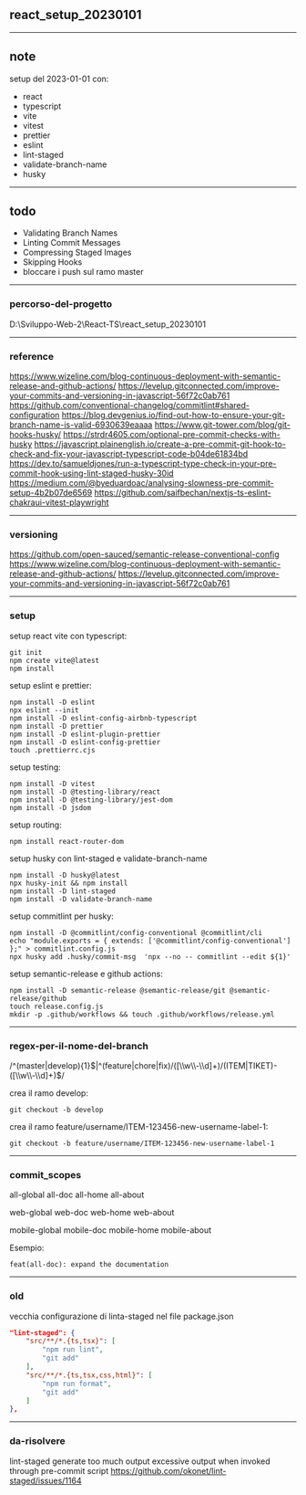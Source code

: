 

## react_setup_20230101

---
## note
setup del 2023-01-01 con:
- react
- typescript
- vite
- vitest
- prettier
- eslint
- lint-staged
- validate-branch-name
- husky

---
## todo
- Validating Branch Names
- Linting Commit Messages
- Compressing Staged Images
- Skipping Hooks
- bloccare i push sul ramo master

---
### percorso-del-progetto
D:\Sviluppo-Web-2\React-TS\react_setup_20230101

---
### reference
https://www.wizeline.com/blog-continuous-deployment-with-semantic-release-and-github-actions/
https://levelup.gitconnected.com/improve-your-commits-and-versioning-in-javascript-56f72c0ab761
https://github.com/conventional-changelog/commitlint#shared-configuration
https://blog.devgenius.io/find-out-how-to-ensure-your-git-branch-name-is-valid-6930639eaaaa
https://www.git-tower.com/blog/git-hooks-husky/
https://strdr4605.com/optional-pre-commit-checks-with-husky
https://javascript.plainenglish.io/create-a-pre-commit-git-hook-to-check-and-fix-your-javascript-typescript-code-b04de61834bd
https://dev.to/samueldjones/run-a-typescript-type-check-in-your-pre-commit-hook-using-lint-staged-husky-30id
https://medium.com/@byeduardoac/analysing-slowness-pre-commit-setup-4b2b07de6569
https://github.com/saifbechan/nextjs-ts-eslint-chakraui-vitest-playwright

---
### versioning
https://github.com/open-sauced/semantic-release-conventional-config
https://www.wizeline.com/blog-continuous-deployment-with-semantic-release-and-github-actions/
https://levelup.gitconnected.com/improve-your-commits-and-versioning-in-javascript-56f72c0ab761

---
### setup
setup react vite con typescript:
```
git init
npm create vite@latest
npm install
```

setup eslint e prettier:
```
npm install -D eslint
npx eslint --init
npm install -D eslint-config-airbnb-typescript
npm install -D prettier
npm install -D eslint-plugin-prettier
npm install -D eslint-config-prettier
touch .prettierrc.cjs
```

setup testing:
```
npm install -D vitest
npm install -D @testing-library/react
npm install -D @testing-library/jest-dom
npm install -D jsdom
```

setup routing:
```
npm install react-router-dom
```

setup husky con lint-staged e validate-branch-name
```
npm install -D husky@latest
npx husky-init && npm install
npm install -D lint-staged
npm install -D validate-branch-name
```

setup commitlint per husky: 
```
npm install -D @commitlint/config-conventional @commitlint/cli
echo "module.exports = { extends: ['@commitlint/config-conventional'] };" > commitlint.config.js
npx husky add .husky/commit-msg  'npx --no -- commitlint --edit ${1}'
```

setup semantic-release e github actions: 
```
npm install -D semantic-release @semantic-release/git @semantic-release/github
touch release.config.js
mkdir -p .github/workflows && touch .github/workflows/release.yml
```

---
### regex-per-il-nome-del-branch
/^(master|develop){1}$|^(feature|chore|fix)/([\\w\\-\\d]+)/(ITEM|TIKET)-([\\w\\-\\d]+)$/

crea il ramo develop:
```
git checkout -b develop
```

crea il ramo feature/username/ITEM-123456-new-username-label-1:
```
git checkout -b feature/username/ITEM-123456-new-username-label-1
```

---
### commit_scopes
all-global
all-doc
all-home
all-about

web-global
web-doc
web-home
web-about

mobile-global
mobile-doc
mobile-home
mobile-about

Esempio:
```
feat(all-doc): expand the documentation
```

---
### old
vecchia configurazione di linta-staged nel file package.json
```json
"lint-staged": {
    "src/**/*.{ts,tsx}": [
        "npm run lint",
        "git add"
    ],
    "src/**/*.{ts,tsx,css,html}": [
        "npm run format",
        "git add"
    ]
},
```

---
### da-risolvere
lint-staged generate too much output
excessive output when invoked through pre-commit script
https://github.com/okonet/lint-staged/issues/1164